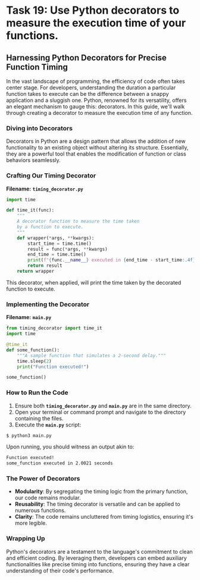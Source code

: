 # Task 19: Use Python decorators to measure the execution time of your functions.

## **Harnessing Python Decorators for Precise Function Timing**

In the vast landscape of programming, the efficiency of code often takes center stage. For developers, understanding the duration a particular function takes to execute can be the difference between a snappy application and a sluggish one. Python, renowned for its versatility, offers an elegant mechanism to gauge this: decorators. In this guide, we'll walk through creating a decorator to measure the execution time of any function.

### **Diving into Decorators**

Decorators in Python are a design pattern that allows the addition of new functionality to an existing object without altering its structure. Essentially, they are a powerful tool that enables the modification of function or class behaviors seamlessly.

### **Crafting Our Timing Decorator**

**Filename:** **`timing_decorator.py`**

```python
import time

def time_it(func):
    """
    A decorator function to measure the time taken
    by a function to execute.
    """
    def wrapper(*args, **kwargs):
        start_time = time.time()
        result = func(*args, **kwargs)
        end_time = time.time()
        print(f"{func.__name__} executed in {end_time - start_time:.4f} seconds")
        return result
    return wrapper
```

This decorator, when applied, will print the time taken by the decorated function to execute.

### **Implementing the Decorator**

**Filename:** **`main.py`**

```python
from timing_decorator import time_it
import time

@time_it
def some_function():
    """A sample function that simulates a 2-second delay."""
    time.sleep(2)
    print("Function executed!")

some_function()
```

### **How to Run the Code**

1. Ensure both **`timing_decorator.py`** and **`main.py`** are in the same directory.
2. Open your terminal or command prompt and navigate to the directory containing the files.
3. Execute the **`main.py`** script:

```bash
$ python3 main.py
```

Upon running, you should witness an output akin to:

```bash
Function executed!
some_function executed in 2.0021 seconds
```

### **The Power of Decorators**

- **Modularity**: By segregating the timing logic from the primary function, our code remains modular.
- **Reusability**: The timing decorator is versatile and can be applied to numerous functions.
- **Clarity**: The code remains uncluttered from timing logistics, ensuring it's more legible.

### **Wrapping Up**

Python's decorators are a testament to the language's commitment to clean and efficient coding. By leveraging them, developers can embed auxiliary functionalities like precise timing into functions, ensuring they have a clear understanding of their code's performance.